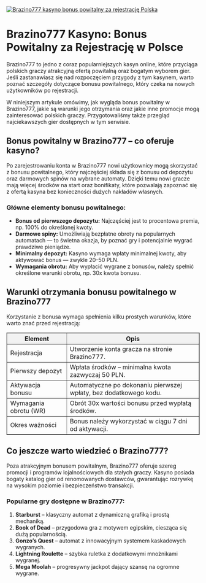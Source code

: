 [![Brazino777 kasyno bonus powitalny za rejestrację Polska](https://123-caf.pages.dev/gitsignup.png)](https://vrmoo.ru/Bt82HjjY)

<h1>Brazino777 Kasyno: Bonus Powitalny za Rejestrację w Polsce</h1> <p>Brazino777 to jedno z coraz popularniejszych kasyn online, które przyciąga polskich graczy atrakcyjną ofertą powitalną oraz bogatym wyborem gier. Jeśli zastanawiasz się nad rozpoczęciem przygody z tym kasynem, warto poznać szczegóły dotyczące bonusu powitalnego, który czeka na nowych użytkowników po rejestracji.</p> <p>W niniejszym artykule omówimy, jak wygląda bonus powitalny w Brazino777, jakie są warunki jego otrzymania oraz jakie inne promocje mogą zainteresować polskich graczy. Przygotowaliśmy także przegląd najciekawszych gier dostępnych w tym serwisie.</p>  <h2>Bonus powitalny w Brazino777 – co oferuje kasyno?</h2> <p>Po zarejestrowaniu konta w Brazino777 nowi użytkownicy mogą skorzystać z bonusu powitalnego, który najczęściej składa się z bonusu od depozytu oraz darmowych spinów na wybrane automaty. Dzięki temu nowi gracze mają więcej środków na start oraz bonifikaty, które pozwalają zapoznać się z ofertą kasyna bez konieczności dużych nakładów własnych.</p>  <h3>Główne elementy bonusu powitalnego:</h3> <ul>   <li><strong>Bonus od pierwszego depozytu:</strong> Najczęściej jest to procentowa premia, np. 100% do określonej kwoty.</li>   <li><strong>Darmowe spiny:</strong> Umożliwiają bezpłatne obroty na popularnych automatach — to świetna okazja, by poznać gry i potencjalnie wygrać prawdziwe pieniądze.</li>   <li><strong>Minimalny depozyt:</strong> Kasyno wymaga wpłaty minimalnej kwoty, aby aktywować bonus — zwykle 20–50 PLN.</li>   <li><strong>Wymagania obrotu:</strong> Aby wypłacić wygrane z bonusów, należy spełnić określone warunki obrotu, np. 30x kwota bonusu.</li> </ul>  <h2>Warunki otrzymania bonusu powitalnego w Brazino777</h2> <p>Korzystanie z bonusa wymaga spełnienia kilku prostych warunków, które warto znać przed rejestracją:</p> <table border="1" cellpadding="8" cellspacing="0" style="border-collapse: collapse; width: 100%; max-width: 600px;">   <thead>     <tr style="background-color: #f2f2f2;">       <th>Element</th>       <th>Opis</th>     </tr>   </thead>   <tbody>     <tr>       <td>Rejestracja</td>       <td>Utworzenie konta gracza na stronie Brazino777.</td>     </tr>     <tr>       <td>Pierwszy depozyt</td>       <td>Wpłata środków – minimalna kwota zazwyczaj 50 PLN.</td>     </tr>     <tr>       <td>Aktywacja bonusu</td>       <td>Automatyczne po dokonaniu pierwszej wpłaty, bez dodatkowego kodu.</td>     </tr>     <tr>       <td>Wymagania obrotu (WR)</td>       <td>Obrót 30x wartości bonusu przed wypłatą środków.</td>     </tr>     <tr>       <td>Okres ważności</td>       <td>Bonus należy wykorzystać w ciągu 7 dni od aktywacji.</td>     </tr>   </tbody> </table>  <h2>Co jeszcze warto wiedzieć o Brazino777?</h2> <p>Poza atrakcyjnym bonusem powitalnym, Brazino777 oferuje szereg promocji i programów lojalnościowych dla stałych graczy. Kasyno posiada bogaty katalog gier od renomowanych dostawców, gwarantując rozrywkę na wysokim poziomie i bezpieczeństwo transakcji.</p>  <h3>Popularne gry dostępne w Brazino777:</h3> <ol>   <li><strong>Starburst</strong> – klasyczny automat z dynamiczną grafiką i prostą mechaniką.</li>   <li><strong>Book of Dead</strong> – przygodowa gra z motywem egipskim, ciesząca się dużą popularnością.</li>   <li><strong>Gonzo’s Quest</strong> – automat z innowacyjnym systemem kaskadowych wygranych.</li>   <li><strong>Lightning Roulette</strong> – szybka ruletka z dodatkowymi mnożnikami wygranej.</li>   <li><strong>Mega Moolah</strong> – progresywny jackpot dający szansę na ogromne wygrane.</li> </ol>